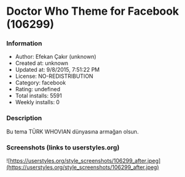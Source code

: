 # Doctor Who Theme for Facebook (106299)

### Information
- Author: Efekan Çakır (unknown)
- Created at: unknown
- Updated at: 9/8/2015, 7:51:22 PM
- License: NO-REDISTRIBUTION
- Category: facebook
- Rating: undefined
- Total installs: 5591
- Weekly installs: 0


### Description
Bu tema TÜRK WHOVIAN dünyasına armağan olsun.


### Screenshots (links to userstyles.org)
![https://userstyles.org/style_screenshots/106299_after.jpeg](https://userstyles.org/style_screenshots/106299_after.jpeg)


